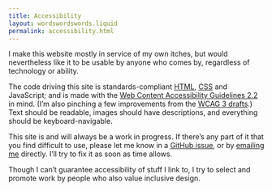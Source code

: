 ```yaml
---
title: Accessibility
layout: wordswordswords.liquid
permalink: accessibility.html
---
```


I make this website mostly in service of my own itches, but would nevertheless like it to be usable by anyone who comes by, regardless of technology or ability.

The code driving this site is standards-compliant [<abbr>HTML</abbr>](https://html.spec.whatwg.org), [<abbr>CSS</abbr>](https://www.w3.org/Style/CSS) and JavaScript; and is made with the [Web Content Accessibility Guidelines 2.2](https://www.w3.org/TR/WCAG22) in mind. (I’m also pinching a few improvements from the [<abbr>WCAG 3</abbr> drafts](https://www.w3.org/TR/wcag3).) Text should be readable, images should have descriptions, and everything should be keyboard-navigable.

This site is and will always be a work in progress. If there’s any part of it that you find difficult to use, please let me know in a [GitHub issue](https://github.com/jaskfla/lai.nz/issues), or by <a href="&#109;&#97;&#73;&#108;&#116;&#111;&#58;{{ metadata.email }}">emailing me</a> directly. I’ll try to fix it as soon as time allows.

Though I can’t guarantee accessibility of stuff I link to, I try to select and promote work by people who also value inclusive design.
